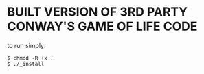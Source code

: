 # BUILT VERSION OF 3RD PARTY CONWAY'S GAME OF LIFE CODE

to run simply:

```
$ chmod -R +x .
$ ./_install
```
